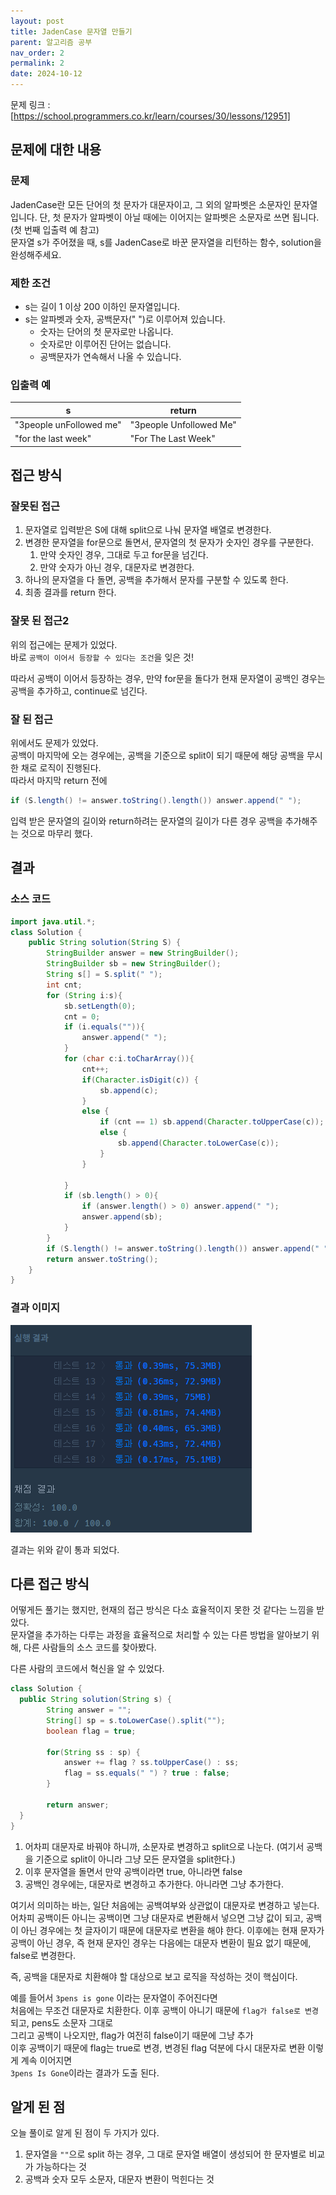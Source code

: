 ```yaml
---
layout: post
title: JadenCase 문자열 만들기
parent: 알고리즘 공부
nav_order: 2
permalink: 2
date: 2024-10-12
---
```


문제 링크 : [https://school.programmers.co.kr/learn/courses/30/lessons/12951]

## 문제에 대한 내용

### 문제

JadenCase란 모든 단어의 첫 문자가 대문자이고, 그 외의 알파벳은 소문자인 문자열입니다. 단, 첫 문자가 알파벳이 아닐 때에는 이어지는 알파벳은 소문자로 쓰면 됩니다. (첫 번째 입출력 예 참고)  
문자열 s가 주어졌을 때, s를 JadenCase로 바꾼 문자열을 리턴하는 함수, solution을 완성해주세요.

### 제한 조건

- s는 길이 1 이상 200 이하인 문자열입니다.
- s는 알파벳과 숫자, 공백문자(" ")로 이루어져 있습니다.
  - 숫자는 단어의 첫 문자로만 나옵니다.
  - 숫자로만 이루어진 단어는 없습니다.
  - 공백문자가 연속해서 나올 수 있습니다.

### 입출력 예

| s                       | return                  |
| ----------------------- | ----------------------- |
| "3people unFollowed me" | "3people Unfollowed Me" |
| "for the last week"     | "For The Last Week"     |

## 접근 방식

### 잘못된 접근

1. 문자열로 입력받은 S에 대해 split으로 나눠 문자열 배열로 변경한다.
2. 변경한 문자열을 for문으로 돌면서, 문자열의 첫 문자가 숫자인 경우를 구분한다.
   1. 만약 숫자인 경우, 그대로 두고 for문을 넘긴다.
   2. 만약 숫자가 아닌 경우, 대문자로 변경한다.
3. 하나의 문자열을 다 돌면, 공백을 추가해서 문자를 구분할 수 있도록 한다.
4. 최종 결과를 return 한다.

### 잘못 된 접근2

위의 접근에는 문제가 있었다.  
바로 `공백이 이어서 등장할 수 있다는 조건`을 잊은 것!

따라서 공백이 이어서 등장하는 경우, 만약 for문을 돌다가 현재 문자열이 공백인 경우는 공백을 추가하고, continue로 넘긴다.

### 잘 된 접근

위에서도 문제가 있었다.  
공백이 마지막에 오는 경우에는, 공백을 기준으로 split이 되기 때문에 해당 공백을 무시한 채로 로직이 진행된다.  
따라서 마지막 return 전에

```java
if (S.length() != answer.toString().length()) answer.append(" ");
```

입력 받은 문자열의 길이와 return하려는 문자열의 길이가 다른 경우 공백을 추가해주는 것으로 마무리 했다.

## 결과

### 소스 코드

```java
import java.util.*;
class Solution {
    public String solution(String S) {
        StringBuilder answer = new StringBuilder();
        StringBuilder sb = new StringBuilder();
        String s[] = S.split(" ");
        int cnt;
        for (String i:s){
            sb.setLength(0);
            cnt = 0;
            if (i.equals("")){
                answer.append(" ");
            }
            for (char c:i.toCharArray()){
                cnt++;
                if(Character.isDigit(c)) {
                    sb.append(c);
                }
                else {
                    if (cnt == 1) sb.append(Character.toUpperCase(c));
                    else {
                        sb.append(Character.toLowerCase(c));
                    }
                }

            }
            if (sb.length() > 0){
                if (answer.length() > 0) answer.append(" ");
                answer.append(sb);
            }
        }
        if (S.length() != answer.toString().length()) answer.append(" ");
        return answer.toString();
    }
}
```

### 결과 이미지

![alt text](/공부/알고리즘-공부/image.png)

결과는 위와 같이 통과 되었다.

## 다른 접근 방식

어떻게든 풀기는 했지만, 현재의 접근 방식은 다소 효율적이지 못한 것 같다는 느낌을 받았다.  
문자열을 추가하는 다루는 과정을 효율적으로 처리할 수 있는 다른 방법을 알아보기 위해, 다른 사람들의 소스 코드를 찾아봤다.

다른 사람의 코드에서 혁신을 알 수 있었다.

```java
class Solution {
  public String solution(String s) {
        String answer = "";
        String[] sp = s.toLowerCase().split("");
        boolean flag = true;

        for(String ss : sp) {
            answer += flag ? ss.toUpperCase() : ss;
            flag = ss.equals(" ") ? true : false;
        }

        return answer;
  }
}
```

1. 어차피 대문자로 바꿔야 하니까, 소문자로 변경하고 split으로 나눈다. (여기서 공백을 기준으로 split이 아니라 그냥 모든 문자열을 split한다.)
2. 이후 문자열을 돌면서 만약 공백이라면 true, 아니라면 false
3. 공백인 경우에는, 대문자로 변경하고 추가한다. 아니라면 그냥 추가한다.

여기서 의미하는 바는, 일단 처음에는 공백여부와 상관없이 대문자로 변경하고 넣는다.  
어차피 공백이든 아니는 공백이면 그냥 대문자로 변환해서 넣으면 그냥 값이 되고, 공백이 아닌 경우에는 첫 글자이기 때문에 대문자로 변환을 해야 한다. 이후에는 현재 문자가 공백이 아닌 경우, 즉 현재 문자인 경우는 다음에는 대문자 변환이 필요 없기 때문에, false로 변경한다.

즉, 공백을 대문자로 치환해야 할 대상으로 보고 로직을 작성하는 것이 핵심이다.

예를 들어서 `3pens is gone` 이라는 문자열이 주어진다면  
처음에는 무조건 대문자로 치환한다. 이후 공백이 아니기 때문에 `flag가 false로 변경` 되고, pens도 소문자 그대로  
그리고 공백이 나오지만, flag가 여전히 false이기 때문에 그냥 추가  
이후 공백이기 때문에 flag는 true로 변경, 변경된 flag 덕분에 다시 대문자로 변환
이렇게 계속 이어지면  
`3pens Is Gone`이라는 결과가 도출 된다.

## 알게 된 점

오늘 풀이로 알게 된 점이 두 가지가 있다.

1. 문자열을 `""`으로 split 하는 경우, 그 대로 문자열 배열이 생성되어 한 문자별로 비교가 가능하다는 것
2. 공백과 숫자 모두 소문자, 대문자 변환이 먹힌다는 것

[https://school.programmers.co.kr/learn/courses/30/lessons/12951]: https://school.programmers.co.kr/learn/courses/30/lessons/12951
